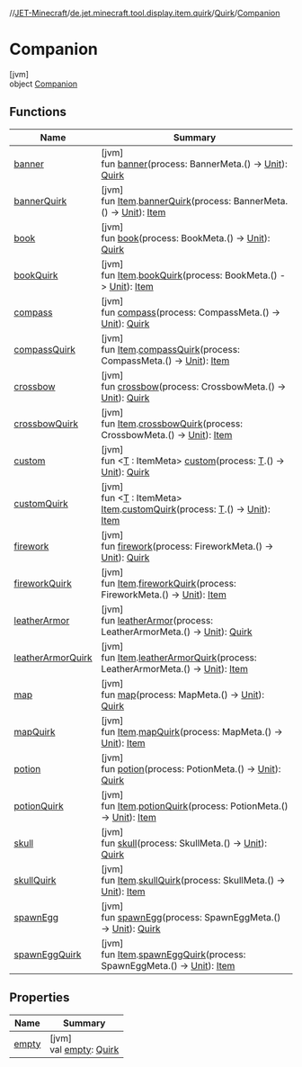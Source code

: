 //[JET-Minecraft](../../../../index.md)/[de.jet.minecraft.tool.display.item.quirk](../../index.md)/[Quirk](../index.md)/[Companion](index.md)

# Companion

[jvm]\
object [Companion](index.md)

## Functions

| Name | Summary |
|---|---|
| [banner](banner.md) | [jvm]<br>fun [banner](banner.md)(process: BannerMeta.() -&gt; [Unit](https://kotlinlang.org/api/latest/jvm/stdlib/kotlin/-unit/index.html)): [Quirk](../index.md) |
| [bannerQuirk](banner-quirk.md) | [jvm]<br>fun [Item](../../../de.jet.minecraft.tool.display.item/-item/index.md).[bannerQuirk](banner-quirk.md)(process: BannerMeta.() -&gt; [Unit](https://kotlinlang.org/api/latest/jvm/stdlib/kotlin/-unit/index.html)): [Item](../../../de.jet.minecraft.tool.display.item/-item/index.md) |
| [book](book.md) | [jvm]<br>fun [book](book.md)(process: BookMeta.() -&gt; [Unit](https://kotlinlang.org/api/latest/jvm/stdlib/kotlin/-unit/index.html)): [Quirk](../index.md) |
| [bookQuirk](book-quirk.md) | [jvm]<br>fun [Item](../../../de.jet.minecraft.tool.display.item/-item/index.md).[bookQuirk](book-quirk.md)(process: BookMeta.() -&gt; [Unit](https://kotlinlang.org/api/latest/jvm/stdlib/kotlin/-unit/index.html)): [Item](../../../de.jet.minecraft.tool.display.item/-item/index.md) |
| [compass](compass.md) | [jvm]<br>fun [compass](compass.md)(process: CompassMeta.() -&gt; [Unit](https://kotlinlang.org/api/latest/jvm/stdlib/kotlin/-unit/index.html)): [Quirk](../index.md) |
| [compassQuirk](compass-quirk.md) | [jvm]<br>fun [Item](../../../de.jet.minecraft.tool.display.item/-item/index.md).[compassQuirk](compass-quirk.md)(process: CompassMeta.() -&gt; [Unit](https://kotlinlang.org/api/latest/jvm/stdlib/kotlin/-unit/index.html)): [Item](../../../de.jet.minecraft.tool.display.item/-item/index.md) |
| [crossbow](crossbow.md) | [jvm]<br>fun [crossbow](crossbow.md)(process: CrossbowMeta.() -&gt; [Unit](https://kotlinlang.org/api/latest/jvm/stdlib/kotlin/-unit/index.html)): [Quirk](../index.md) |
| [crossbowQuirk](crossbow-quirk.md) | [jvm]<br>fun [Item](../../../de.jet.minecraft.tool.display.item/-item/index.md).[crossbowQuirk](crossbow-quirk.md)(process: CrossbowMeta.() -&gt; [Unit](https://kotlinlang.org/api/latest/jvm/stdlib/kotlin/-unit/index.html)): [Item](../../../de.jet.minecraft.tool.display.item/-item/index.md) |
| [custom](custom.md) | [jvm]<br>fun &lt;[T](custom.md) : ItemMeta&gt; [custom](custom.md)(process: [T](custom.md).() -&gt; [Unit](https://kotlinlang.org/api/latest/jvm/stdlib/kotlin/-unit/index.html)): [Quirk](../index.md) |
| [customQuirk](custom-quirk.md) | [jvm]<br>fun &lt;[T](custom-quirk.md) : ItemMeta&gt; [Item](../../../de.jet.minecraft.tool.display.item/-item/index.md).[customQuirk](custom-quirk.md)(process: [T](custom-quirk.md).() -&gt; [Unit](https://kotlinlang.org/api/latest/jvm/stdlib/kotlin/-unit/index.html)): [Item](../../../de.jet.minecraft.tool.display.item/-item/index.md) |
| [firework](firework.md) | [jvm]<br>fun [firework](firework.md)(process: FireworkMeta.() -&gt; [Unit](https://kotlinlang.org/api/latest/jvm/stdlib/kotlin/-unit/index.html)): [Quirk](../index.md) |
| [fireworkQuirk](firework-quirk.md) | [jvm]<br>fun [Item](../../../de.jet.minecraft.tool.display.item/-item/index.md).[fireworkQuirk](firework-quirk.md)(process: FireworkMeta.() -&gt; [Unit](https://kotlinlang.org/api/latest/jvm/stdlib/kotlin/-unit/index.html)): [Item](../../../de.jet.minecraft.tool.display.item/-item/index.md) |
| [leatherArmor](leather-armor.md) | [jvm]<br>fun [leatherArmor](leather-armor.md)(process: LeatherArmorMeta.() -&gt; [Unit](https://kotlinlang.org/api/latest/jvm/stdlib/kotlin/-unit/index.html)): [Quirk](../index.md) |
| [leatherArmorQuirk](leather-armor-quirk.md) | [jvm]<br>fun [Item](../../../de.jet.minecraft.tool.display.item/-item/index.md).[leatherArmorQuirk](leather-armor-quirk.md)(process: LeatherArmorMeta.() -&gt; [Unit](https://kotlinlang.org/api/latest/jvm/stdlib/kotlin/-unit/index.html)): [Item](../../../de.jet.minecraft.tool.display.item/-item/index.md) |
| [map](map.md) | [jvm]<br>fun [map](map.md)(process: MapMeta.() -&gt; [Unit](https://kotlinlang.org/api/latest/jvm/stdlib/kotlin/-unit/index.html)): [Quirk](../index.md) |
| [mapQuirk](map-quirk.md) | [jvm]<br>fun [Item](../../../de.jet.minecraft.tool.display.item/-item/index.md).[mapQuirk](map-quirk.md)(process: MapMeta.() -&gt; [Unit](https://kotlinlang.org/api/latest/jvm/stdlib/kotlin/-unit/index.html)): [Item](../../../de.jet.minecraft.tool.display.item/-item/index.md) |
| [potion](potion.md) | [jvm]<br>fun [potion](potion.md)(process: PotionMeta.() -&gt; [Unit](https://kotlinlang.org/api/latest/jvm/stdlib/kotlin/-unit/index.html)): [Quirk](../index.md) |
| [potionQuirk](potion-quirk.md) | [jvm]<br>fun [Item](../../../de.jet.minecraft.tool.display.item/-item/index.md).[potionQuirk](potion-quirk.md)(process: PotionMeta.() -&gt; [Unit](https://kotlinlang.org/api/latest/jvm/stdlib/kotlin/-unit/index.html)): [Item](../../../de.jet.minecraft.tool.display.item/-item/index.md) |
| [skull](skull.md) | [jvm]<br>fun [skull](skull.md)(process: SkullMeta.() -&gt; [Unit](https://kotlinlang.org/api/latest/jvm/stdlib/kotlin/-unit/index.html)): [Quirk](../index.md) |
| [skullQuirk](skull-quirk.md) | [jvm]<br>fun [Item](../../../de.jet.minecraft.tool.display.item/-item/index.md).[skullQuirk](skull-quirk.md)(process: SkullMeta.() -&gt; [Unit](https://kotlinlang.org/api/latest/jvm/stdlib/kotlin/-unit/index.html)): [Item](../../../de.jet.minecraft.tool.display.item/-item/index.md) |
| [spawnEgg](spawn-egg.md) | [jvm]<br>fun [spawnEgg](spawn-egg.md)(process: SpawnEggMeta.() -&gt; [Unit](https://kotlinlang.org/api/latest/jvm/stdlib/kotlin/-unit/index.html)): [Quirk](../index.md) |
| [spawnEggQuirk](spawn-egg-quirk.md) | [jvm]<br>fun [Item](../../../de.jet.minecraft.tool.display.item/-item/index.md).[spawnEggQuirk](spawn-egg-quirk.md)(process: SpawnEggMeta.() -&gt; [Unit](https://kotlinlang.org/api/latest/jvm/stdlib/kotlin/-unit/index.html)): [Item](../../../de.jet.minecraft.tool.display.item/-item/index.md) |

## Properties

| Name | Summary |
|---|---|
| [empty](empty.md) | [jvm]<br>val [empty](empty.md): [Quirk](../index.md) |
